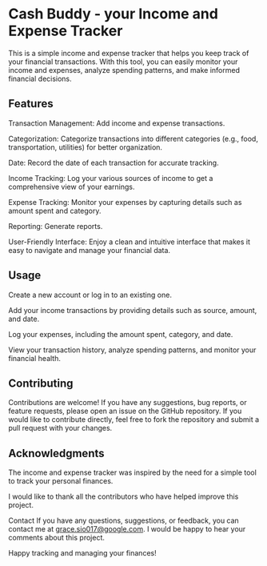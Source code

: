 # Cash Buddy - your Income and Expense Tracker

This is a simple income and expense tracker that helps you keep track of your financial transactions. With this tool, you can easily monitor your income and expenses, analyze spending patterns, and make informed financial decisions.

## Features

Transaction Management: Add income and expense transactions.

Categorization: Categorize transactions into different categories (e.g., food, transportation, utilities) for better organization.

Date: Record the date of each transaction for accurate tracking.

Income Tracking: Log your various sources of income to get a comprehensive view of your earnings.

Expense Tracking: Monitor your expenses by capturing details such as amount spent and category.

Reporting: Generate reports.

User-Friendly Interface: Enjoy a clean and intuitive interface that makes it easy to navigate and manage your financial data.

## Usage

Create a new account or log in to an existing one.

Add your income transactions by providing details such as source, amount, and date.

Log your expenses, including the amount spent, category, and date.

View your transaction history, analyze spending patterns, and monitor your financial health.

## Contributing

Contributions are welcome! If you have any suggestions, bug reports, or feature requests, please open an issue on the GitHub repository.
If you would like to contribute directly, feel free to fork the repository and submit a pull request with your changes.

## Acknowledgments

The income and expense tracker was inspired by the need for a simple tool to track your personal finances.

I would like to thank all the contributors who have helped improve this project.

Contact
If you have any questions, suggestions, or feedback, you can contact me at grace.sio017@google.com.
I would be happy to hear your comments about this project.

Happy tracking and managing your finances!

